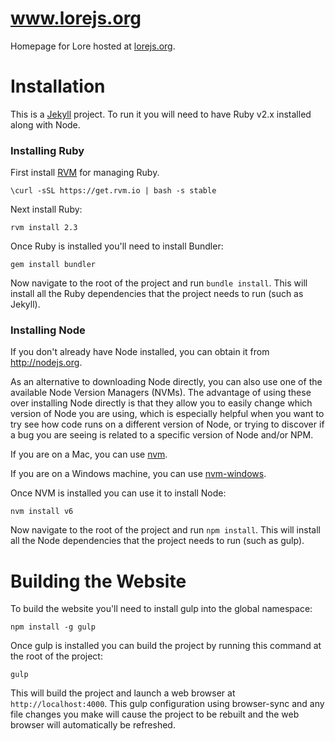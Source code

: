 # www.lorejs.org

Homepage for Lore hosted at [lorejs.org](http://www.lorejs.org).

# Installation
This is a [Jekyll](https://jekyllrb.com/) project. To run it you will need to have Ruby v2.x installed along with Node.

### Installing Ruby
First install [RVM](https://rvm.io/) for managing Ruby.

```
\curl -sSL https://get.rvm.io | bash -s stable
```

Next install Ruby:

```
rvm install 2.3
```

Once Ruby is installed you'll need to install Bundler:

```
gem install bundler
```

Now navigate to the root of the project and run `bundle install`. This will install all the Ruby dependencies that the project needs to run (such as Jekyll).

### Installing Node
If you don't already have Node installed, you can obtain it from http://nodejs.org.

As an alternative to downloading Node directly, you can also use one of the available Node Version Managers (NVMs). The
advantage of using these over installing Node directly is that they allow you to easily change which version of
Node you are using, which is especially helpful when you want to try see how code runs on a different version of Node,
or trying to discover if a bug you are seeing is related to a specific version of Node and/or NPM.

If you are on a Mac, you can use [nvm](https://github.com/creationix/nvm).

If you are on a Windows machine, you can use [nvm-windows](https://github.com/coreybutler/nvm-windows).

Once NVM is installed you can use it to install Node:

```
nvm install v6
```

Now navigate to the root of the project and run `npm install`. This will install all the Node dependencies that the project needs to run (such as gulp).

# Building the Website
To build the website you'll need to install gulp into the global namespace:

```
npm install -g gulp
```

Once gulp is installed you can build the project by running this command at the root of the project:

```
gulp
```

This will build the project and launch a web browser at `http://localhost:4000`. This gulp configuration using browser-sync and any file changes you make will cause the project to be rebuilt and the web browser will automatically be refreshed.
